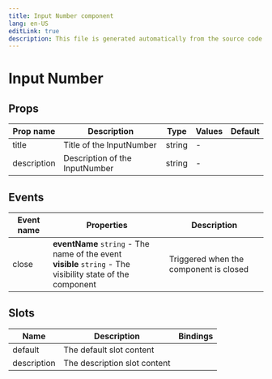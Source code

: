 ```yaml
---
title: Input Number component
lang: en-US
editLink: true
description: This file is generated automatically from the source code. Changes made here will be lost.
---
```


# Input Number

<!--@include: ./inputNumber.doc.md-->

## Props

| Prop name   | Description                    | Type   | Values | Default |
| ----------- | ------------------------------ | ------ | ------ | ------- |
| title       | Title of the InputNumber       | string | -      |         |
| description | Description of the InputNumber | string | -      |         |

## Events

| Event name | Properties                                                                                                      | Description                            |
| ---------- | --------------------------------------------------------------------------------------------------------------- | -------------------------------------- |
| close      | **eventName** `string` - The name of the event<br/>**visible** `string` - The visibility state of the component | Triggered when the component is closed |

## Slots

| Name        | Description                  | Bindings |
| ----------- | ---------------------------- | -------- |
| default     | The default slot content     |          |
| description | The description slot content |          |
